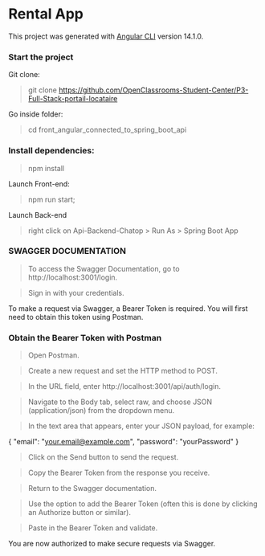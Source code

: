 # Rental App

This project was generated with [Angular CLI](https://github.com/angular/angular-cli) version 14.1.0.

### Start the project

Git clone:

> git clone https://github.com/OpenClassrooms-Student-Center/P3-Full-Stack-portail-locataire

Go inside folder:

> cd front_angular_connected_to_spring_boot_api

### Install dependencies:

> npm install

Launch Front-end:

> npm run start;

Launch Back-end

> right click on Api-Backend-Chatop > Run As > Spring Boot App

### SWAGGER DOCUMENTATION

> To access the Swagger Documentation, go to http://localhost:3001/login.

> Sign in with your credentials.

To make a request via Swagger, a Bearer Token is required. You will first need to obtain this token using Postman.

### Obtain the Bearer Token with Postman

> Open Postman.

> Create a new request and set the HTTP method to POST.

> In the URL field, enter http://localhost:3001/api/auth/login.

> Navigate to the Body tab, select raw, and choose JSON (application/json) from the dropdown menu.

> In the text area that appears, enter your JSON payload, for example:

{
  "email": "your.email@example.com",
  "password": "yourPassword"
}

> Click on the Send button to send the request.

> Copy the Bearer Token from the response you receive.

> Return to the Swagger documentation.

> Use the option to add the Bearer Token (often this is done by clicking an Authorize button or similar).

> Paste in the Bearer Token and validate.

You are now authorized to make secure requests via Swagger.
